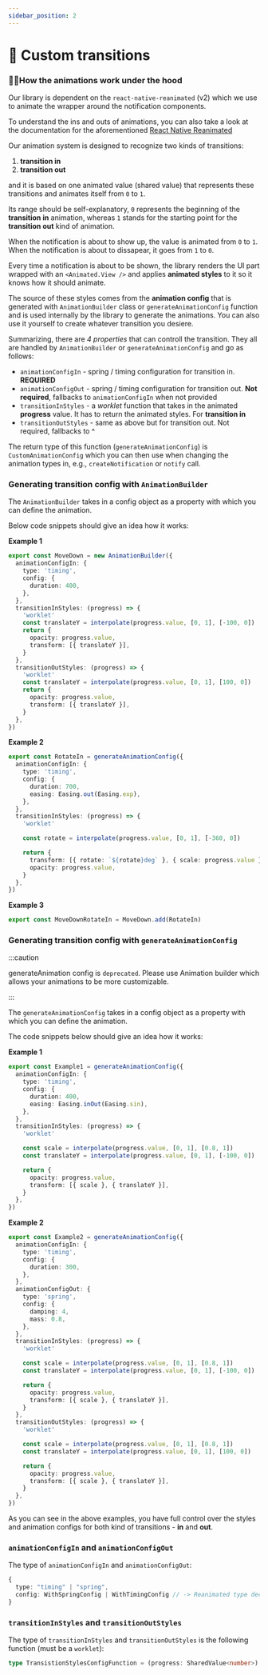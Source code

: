 ```yaml
---
sidebar_position: 2
---
```


# 💫 Custom transitions

### 👩🏽‍How the animations work under the hood

Our library is dependent on the `react-native-reanimated` (v2) which we use to animate the wrapper around the notification components.

To understand the ins and outs of animations, you can also take a look at the documentation for the aforementioned [React Native Reanimated](https://docs.swmansion.com/react-native-reanimated/)

Our animation system is designed to recognize two kinds of transitions:

1. **transition in**
2. **transition out**

and it is based on one animated value (shared value) that represents these transitions and animates itself from `0` to `1`.

Its range should be self-explanatory, `0` represents the beginning of the **transition in** animation, whereas `1` stands for the starting point for the **transition out** kind of animation.

When the notification is about to show up, the value is animated from `0` to `1`. When the notification is about to dissapear, it goes from `1` to `0`.

Every time a notification is about to be shown, the library renders the UI part wrapped with an `<Animated.View />` and applies **animated styles** to it so it knows how it should animate.

The source of these styles comes from the **animation config** that is generated with `AnimationBuilder` class or `generateAnimationConfig` function and is used internally by the library to generate the animations. You can also use it yourself to create whatever transition you desiere.

Summarizing, there are _4 properties_ that can controll the transition. They all are handled by `AnimationBuilder` or `generateAnimationConfig` and go as follows:

- `animationConfigIn` - spring / timing configuration for transition in. **REQUIRED**
- `animationConfigOut` - spring / timing configuration for transition out. **Not required**, fallbacks to `animationConfigIn` when not provided
- `transitionInStyles` - a _worklet_ function that takes in the animated **progress** value. It has to return the animated styles. For **transition in**
- `transitionOutStyles` - same as above but for transition out. Not required, fallbacks to ^

The return type of this function (`generateAnimationConfig`) is `CustomAnimationConfig` which you can then use when changing the animation types in, e.g., `createNotification` or `notify` call.

### Generating transition config with `AnimationBuilder`

The `AnimationBuilder` takes in a config object as a property with which you can define the animation.

Below code snippets should give an idea how it works:

**Example 1**

```typescript
export const MoveDown = new AnimationBuilder({
  animationConfigIn: {
    type: 'timing',
    config: {
      duration: 400,
    },
  },
  transitionInStyles: (progress) => {
    'worklet'
    const translateY = interpolate(progress.value, [0, 1], [-100, 0])
    return {
      opacity: progress.value,
      transform: [{ translateY }],
    }
  },
  transitionOutStyles: (progress) => {
    'worklet'
    const translateY = interpolate(progress.value, [0, 1], [100, 0])
    return {
      opacity: progress.value,
      transform: [{ translateY }],
    }
  },
})
```

**Example 2**

```typescript
export const RotateIn = generateAnimationConfig({
  animationConfigIn: {
    type: 'timing',
    config: {
      duration: 700,
      easing: Easing.out(Easing.exp),
    },
  },
  transitionInStyles: (progress) => {
    'worklet'

    const rotate = interpolate(progress.value, [0, 1], [-360, 0])

    return {
      transform: [{ rotate: `${rotate}deg` }, { scale: progress.value }],
      opacity: progress.value,
    }
  },
})
```

**Example 3**

```typescript
export const MoveDownRotateIn = MoveDown.add(RotateIn)
```

### Generating transition config with `generateAnimationConfig`

:::caution

generateAnimation config is `deprecated`. Please use Animation builder which allows your animations to be more customizable.

:::

The `generateAnimationConfig` takes in a config object as a property with which you can define the animation.

The code snippets below should give an idea how it works:

**Example 1**

```typescript
export const Example1 = generateAnimationConfig({
  animationConfigIn: {
    type: 'timing',
    config: {
      duration: 400,
      easing: Easing.inOut(Easing.sin),
    },
  },
  transitionInStyles: (progress) => {
    'worklet'

    const scale = interpolate(progress.value, [0, 1], [0.8, 1])
    const translateY = interpolate(progress.value, [0, 1], [-100, 0])

    return {
      opacity: progress.value,
      transform: [{ scale }, { translateY }],
    }
  },
})
```

**Example 2**

```typescript
export const Example2 = generateAnimationConfig({
  animationConfigIn: {
    type: 'timing',
    config: {
      duration: 300,
    },
  },
  animationConfigOut: {
    type: 'spring',
    config: {
      damping: 4,
      mass: 0.8,
    },
  },
  transitionInStyles: (progress) => {
    'worklet'

    const scale = interpolate(progress.value, [0, 1], [0.8, 1])
    const translateY = interpolate(progress.value, [0, 1], [-100, 0])

    return {
      opacity: progress.value,
      transform: [{ scale }, { translateY }],
    }
  },
  transitionOutStyles: (progress) => {
    'worklet'

    const scale = interpolate(progress.value, [0, 1], [0.8, 1])
    const translateY = interpolate(progress.value, [0, 1], [100, 0])

    return {
      opacity: progress.value,
      transform: [{ scale }, { translateY }],
    }
  },
})
```

As you can see in the above examples, you have full control over the styles and animation configs for both kind of transitions - **in** and **out**.

### `animationConfigIn` and `animationConfigOut`

The type of `animationConfigIn` and `animationConfigOut`:

```typescript
{
  type: "timing" | "spring",
  config: WithSpringConfig | WithTimingConfig // -> Reanimated type declarations
}
```

### `transitionInStyles` and `transitionOutStyles`

The type of `transitionInStyles` and `transitionOutStyles` is the
following function (must be a `worklet`):

```typescript
type TransistionStylesConfigFunction = (progress: SharedValue<number>) => AnimatedStylesType
```
